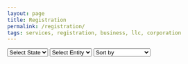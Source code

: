 ```yaml
---
layout: page
title: Registration
permalink: /registration/
tags: services, registration, business, llc, corporation
---
```


<!-- Dropdown Menus -->
<div class="form-container">
    <select id="state-select">
        <option value="">Select State</option>
        <option value="new-york">New York</option>
        <!-- Add more states as needed -->
    </select>
    <select id="entity-select">
        <option value="">Select Entity</option>
        <!-- Add more entities as needed -->
    </select>
    <select id="sort-select">
        <option value="">Sort by</option>
        <option value="price-asc">Price: Low to High</option>
        <option value="price-desc">Price: High to Low</option>
        <option value="name-asc">Name: A to Z</option>
        <option value="name-desc">Name: Z to A</option>
    </select>
</div>

<div class="pricing-container" id="pricing-container">
    <!-- Pricing cards will be dynamically populated here -->
</div>

<script>
    function loadProducts(state, entity) {
        fetch(`/data/products/${state}.json`)
            .then(response => response.json())
            .then(products => {
                let filteredProducts = products.filter(product => product.category === 'Registration');
                
                if (entity) {
                    filteredProducts = filteredProducts.filter(product => product.entity.toLowerCase() === entity.toLowerCase());
                }
                
                sortProducts(filteredProducts);
                document.getElementById('pricing-container').innerHTML = ''; // Clear existing cards
                filteredProducts.forEach(createCard);
            })
            .catch(error => console.error('Error loading products:', error));
    }

    function sortProducts(products) {
        const sortOption = document.getElementById('sort-select').value;
        switch (sortOption) {
            case 'price-asc':
                products.sort((a, b) => parseFloat(a.price.slice(1)) - parseFloat(b.price.slice(1)));
                break;
            case 'price-desc':
                products.sort((a, b) => parseFloat(b.price.slice(1)) - parseFloat(a.price.slice(1)));
                break;
            case 'name-asc':
                products.sort((a, b) => a.service.localeCompare(b.service));
                break;
            case 'name-desc':
                products.sort((a, b) => b.service.localeCompare(a.service));
                break;
        }
    }

    function createCard(item) {
        const card = document.createElement('div');
        card.className = 'pricing-card';
        card.innerHTML = `
            <div class="entity-box">${item.entity}</div>
            <img src="${item.image}" alt="${item.service} icon" class="service-icon">
            <h2>${item.service}</h2>
            <p>${item.description}</p>
            <div class="price">${item.price}</div>
            <a href="${item.link}" class="cta-button">${item.ctaText}</a>
        `;
        document.getElementById('pricing-container').appendChild(card);
    }

    function populateEntityDropdown(state) {
        fetch(`/data/products/${state}.json`)
            .then(response => response.json())
            .then(products => {
                const entitySelect = document.getElementById('entity-select');
                entitySelect.innerHTML = '<option value="">Select Entity</option>'; // Clear existing options
                const entities = [...new Set(products.map(product => product.entity))];
                entities.forEach(entity => {
                    const option = document.createElement('option');
                    option.value = entity.toLowerCase();
                    option.textContent = entity;
                    entitySelect.appendChild(option);
                });
            })
            .catch(error => console.error('Error loading entities:', error));
    }

    document.getElementById('state-select').addEventListener('change', function() {
        const state = this.value;
        if (state) {
            populateEntityDropdown(state);
            const entity = document.getElementById('entity-select').value;
            loadProducts(state, entity);
        }
    });

    document.getElementById('entity-select').addEventListener('change', function() {
        const entity = this.value;
        const state = document.getElementById('state-select').value;
        if (state) {
            loadProducts(state, entity);
        }
    });

    document.getElementById('sort-select').addEventListener('change', function() {
        const state = document.getElementById('state-select').value;
        const entity = document.getElementById('entity-select').value;
        if (state) {
            loadProducts(state, entity);
        }
    });
</script>

<style>
    .pricing-card {
        background-color: #fff; /* Sets the background color of the card to white */
        border: 1px solid #e0e0e0; /* Adds a light gray border around the card */
        border-radius: 5px; /* Rounds the corners of the card */
        padding: 20px; /* Adds padding inside the card */
        box-shadow: 0 4px 6px rgba(0, 0, 0, 0.1); /* Adds a subtle shadow for depth */
        text-align: center; /* Centers the text inside the card */
        margin: 20px; /* Adds margin around the card */
        max-width: 300px; /* Sets the maximum width of the card */
        flex: 1 1 calc(33.333% - 40px); /* Allows the card to flex and take up a third of the container width minus margins */
    }

    .pricing-container {
        display: flex; /* Enables flexbox layout for the container */
        flex-wrap: wrap; /* Allows items to wrap onto the next line */
        justify-content: space-between; /* Distributes space between items */
    }

    .entity-box {
        background-color: #0063A0; /* Sets the background color of the entity box */
        color: #fff; /* Sets the text color to white */
        padding: 5px 10px; /* Adds padding inside the entity box */
        border-radius: 3px; /* Rounds the corners of the entity box */
        display: inline-block; /* Displays the entity box inline */
        margin-bottom: 10px; /* Adds margin below the entity box */
    }

    .service-icon {
        max-width: 100%; /* Ensures the icon does not exceed the card width */
        height: auto; /* Maintains the aspect ratio of the icon */
        margin-bottom: 15px; /* Adds margin below the icon */
    }

    .cta-button {
        display: inline-block; /* Displays the button inline */
        background-color: #629E2D; /* Sets the background color of the button */
        color: #fff; /* Sets the text color to white */
        padding: 10px 20px; /* Adds padding inside the button */
        border-radius: 5px; /* Rounds the corners of the button */
        text-decoration: none; /* Removes underline from the text */
        margin-top: 15px; /* Adds margin above the button */
        transition: background-color 0.3s; /* Adds a transition effect for background color change */
    }

    .cta-button:hover {
        background-color: #4a7d1f; /* Changes the background color on hover */
    }

    a.cta-button {
        color: inherit; /* Inherits the color from the parent */
        background-image: none; /* Removes any background image */
        border-bottom: 0; /* Removes the bottom border */
        text-decoration: none; /* Ensures no underline on the text */
    }
</style>
